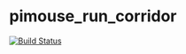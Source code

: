 # pimouse_run_corridor
[![Build Status](https://travis-ci.org/ba2vwbus13/pimouse_run_corridor.svg?branch=master)](https://travis-ci.org/ba2vwbus13/pimouse_run_corridor)
